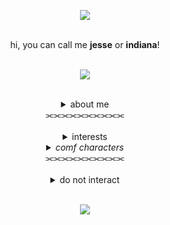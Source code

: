 <div align="center">

![](https://files.catbox.moe/rzv1z1.png)

</div>
<br>
<div align="center">hi, you can call me <b>jesse</b> or <b>indiana</b>!</div>
<br>
<div align="center">
  
  ![](https://files.catbox.moe/xe3kt4.png) </div>
  
<br>
<div align="center"><details>
  <summary>about me</summary>
  15 years old, autism & adhd, INFP
  <br> he/they, please don't use she/her
  <br> c+h always appreciated but don't cover me
</details></div>

<div align="center">
⫘⫘⫘⫘⫘⫘⫘⫘⫘⫘<br>  
</div>
<br>
<div align="center"><details>
  <summary>interests</summary>
  <b><ins>breaking bad</ins></b>
  <br><b><ins>superstore</ins></b>
  <br>the walking dead
  <br>FNAF
  <br>cookie run:kingdom
  <br>trollhunters
  <br>dandy's world
  <br>wings of fire
  <br>TADC
  <br>zelda (botw & totk)
</details></div>
<div align="center"><details>
  <summary><i>comf characters</i></summary>
jesse pinkman, amy sosa & jonah simms, daryl dixon,
  <br>white lily cookie & pure vanilla cookie
</details></div>

<div align="center">
⫘⫘⫘⫘⫘⫘⫘⫘⫘⫘<br>  
</div>
<br>
<div align="center"><details>
  <summary>do not interact</summary>
  general criteria
  <br>darkshippers, proshippers
  <br>-
  <br>vivziepop supporters/defenders
  <br><i>hazbin hotel/helluva boss fans on thin ice</i>
</details></div>
<br>
<div align="center">

![](https://files.catbox.moe/pwu1fj.png)

</div>
